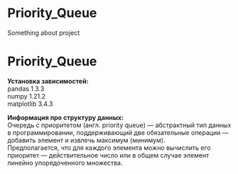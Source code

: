 # Priority_Queue 
Something about project
# Priority_Queue 
<b>Установка зависимостей:</b>\
pandas 1.3.3\
numpy 1.21.2\
matplotlib 3.4.3

<b>Информация про структуру данных:</b>\
Очередь с приоритетом (англ. priority queue) — абстрактный тип данных в программировании, поддерживающий две обязательные операции — добавить элемент и извлечь максимум (минимум).\
Предполагается, что для каждого элемента можно вычислить его приоритет — действительное число или в общем случае элемент линейно упорядоченного множества.

